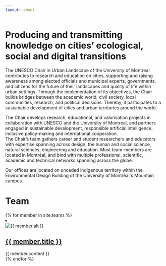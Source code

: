 ```yaml
---
layout: about
---
```

# Producing and transmitting knowledge on cities’ ecological, social and digital transitions 
The UNESCO Chair in Urban Landscape of the University of Montreal contributes to research and education on cities, supporting and raising awareness among elected officials and municipal experts, governments, and citizens for the future of their landscapes and quality of life within urban settings. Through the implementation of its objectives, the Chair builds bridges between the academic world, civil society, local communities, research, and political decisions. Thereby, it participates to a sustainable development of cities and urban territories around the world.

The Chair develops research, educational, and valorisation projects in collaboration with UNESCO and the University of Montréal, and partners engaged in sustainable development, responsible artificial intelligence, inclusive policy-making and international cooperation.   
The Chair’s team gathers career and student researchers and educators with expertise spanning across design, the human and social science, natural sciences, engineering and education. Most team-members are located in Montréal, and bind with multiple professional, scientific, academic and technical networks spanning across the globe.

Our offices are located on unceded indigenous territory within the Environmental Design Building of the University of Montréal's Mountain campus.

<div class="feed">
    <h1>Team</h1>
    <div class="archive">
        {% for member in site.teams %}
        <li> 
            <article class="article">
                <img class="image" src="{{ member.featured_img }}" loading="lazy" alt="{{ member.alt }}">
                <h2><a href="{{ member.url }}">{{ member.title }}</a></h2> 
                {{ member.content }}
            </article>
        </li>
        {% endfor %}
    </div>
</div>






































